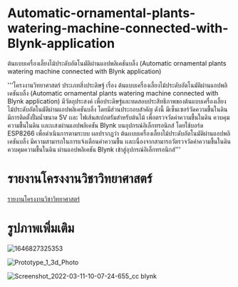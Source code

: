 # Automatic-ornamental-plants-watering-machine-connected-with-Blynk-application
ต้นเเบบเครื่องเลี้ยงไม้ประดับอัตโนมัติผ่านแอปพลิเคชันบลิ้ง (Automatic  ornamental plants watering machine connected with Blynk application)

'''โครงงานวิทยาศาสตร์ ประเภทสิ่งประดิษฐ์ เรื่อง ต้นแบบเครื่องเลี้ยงไม้ประดับอัตโนมัติผ่านแอปพลิเคชันบลิ้ง (Automatic ornamental plants watering machine connected with Blynk application) มีวัตถุประสงค์ เพื่อประดิษฐ์และทดสอบประสิทธิภาพของต้นแบบเครื่องเลี้ยงไม้ประดับอัตโนมัติผ่านแอปพลิเคชันบลิ้ง โดยมีส่วนประกอบสำคัญ ดังนี้ มีเซ็นเซอร์วัดความชื้นในดิน  มีการติดตั้งปั้มน้ำขนาด 5V เเละ ไฟเส้นสเปกตรัมสำหรับต้นไม้ เพื่อตรวจวัดค่าความชื้นในดิน ควบคุมความชื้นในดิน เเละเเสงผ่านแอปพลิเคชัน Blynk บนอุปกรณ์อิเล็กทรอนิกส์ โดยใช้บอร์ด ESP8266 เพื่อดำเนินการตามระบบ ผลปรากฏว่า ต้นเเบบเครื่องเลี้ยงไม้ประดับอัตโนมัติผ่านแอปพลิเคชันบลิ้ง  มีความสามารถในการแจ้งเตือนค่าความชื้น เเละเนื่องจากสามารถวัตรวจวัดค่าความชื้นในดิน ควบคุมความชื้นในดิน ผ่านแอปพลิเคชัน Blynk เข้าสู่อุปกรณ์อิเล็กทรอนิกส์'''

# รายงานโครงงานวิชาวิทยาศาสตร์
[รายงานโครงงานวิชาวิทยาศาสตร์](https://docs.google.com/document/d/1r8SmquBzsUd-8uMYYgvYA827Pba0IUlKCseiA1cyKgE/edit?usp=sharing)

# รูปภาพเพิ่มเติม

![1646827325353](https://user-images.githubusercontent.com/56643494/158043653-153be1cc-e677-4a61-959c-18309e97314f.jpg)

![Prototype_1_3d_Photo](https://user-images.githubusercontent.com/56643494/158043670-280619e9-5d9a-4684-b87f-0ad1c77b4477.jpg)

![Screenshot_2022-03-11-10-07-24-655_cc blynk](https://user-images.githubusercontent.com/56643494/158043711-21f116f9-ebc0-4864-9746-269a9da3ce5c.jpg)


